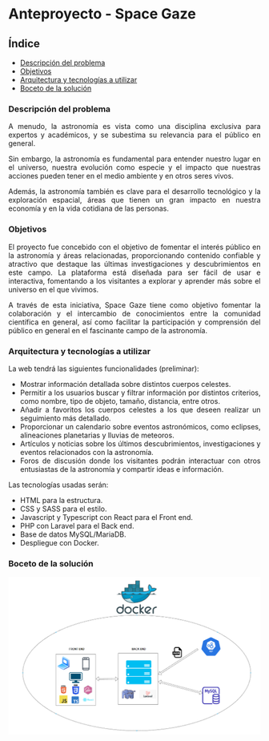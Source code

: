 <div align="justify">
  
# Anteproyecto - Space Gaze
  
## Índice

- [Descripción del problema](#descripción-del-problema)
- [Objetivos](#objetivos)
- [Arquitectura y tecnologías a utilizar](#arquitectura-y-tecnologías-a-utilizar)
- [Boceto de la solución](#boceto-de-la-solución)

### Descripción del problema

A menudo, la astronomía es vista como una disciplina exclusiva para expertos y académicos, y se subestima su relevancia para el público en general.

Sin embargo, la astronomía es fundamental para entender nuestro lugar en el universo, nuestra evolución como especie y el impacto que nuestras acciones pueden tener en el medio ambiente y en otros seres vivos.

Además, la astronomía también es clave para el desarrollo tecnológico y la exploración espacial, áreas que tienen un gran impacto en nuestra economía y en la vida cotidiana de las personas.

### Objetivos

El proyecto fue concebido con el objetivo de fomentar el interés público en la astronomía y áreas relacionadas, proporcionando contenido confiable y atractivo que destaque las últimas investigaciones y descubrimientos en este campo. La plataforma está diseñada para ser fácil de usar e interactiva, fomentando a los visitantes a explorar y aprender más sobre el universo en el que vivimos.

A través de esta iniciativa, Space Gaze tiene como objetivo fomentar la colaboración y el intercambio de conocimientos entre la comunidad científica en general, así como facilitar la participación y comprensión del público en general en el fascinante campo de la astronomía.

### Arquitectura y tecnologías a utilizar

La web tendrá las siguientes funcionalidades (preliminar):

- Mostrar información detallada sobre distintos cuerpos celestes.
- Permitir a los usuarios buscar y filtrar información por distintos criterios, como nombre, tipo de objeto, tamaño, distancia, entre otros.
- Añadir a favoritos los cuerpos celestes a los que deseen realizar un seguimiento más detallado.
- Proporcionar un calendario sobre eventos astronómicos, como eclipses, alineaciones planetarias y lluvias de meteoros.
- Artículos y noticias sobre los últimos descubrimientos, investigaciones y eventos relacionados con la astronomía.
- Foros de discusión donde los visitantes podrán interactuar con otros entusiastas de la astronomía y compartir ideas e información.

Las tecnologías usadas serán:

- HTML para la estructura.
- CSS y SASS para el estilo.
- Javascript y Typescript con React para el Front end.
- PHP con Laravel para el Back end.
- Base de datos MySQL/MariaDB.
- Despliegue con Docker.

### Boceto de la solución

<div align="center">

![Boceto aplicación](../../img/draft.png)

</div>

</div>
